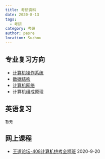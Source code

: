 ```yaml
---
title: 考研资料
date: 2020-8-13
tags: 
  - 考研
category: 考研
author: pasre
location: Suzhou  
---
```


## 专业复习方向
* [计算机操作系统](/考研/计算机操作系统/)
* [数据结构](/考研/数据结构/)
* [计算机网络](/考研/计算机网络/)
* 计算机组成原理

## 英语复习
```
暂无
```

## 网上课程
* [王道论坛-408计算机统考全程班](https://www.icourse163.org/topics/jisuanji_w)   2020-9-20